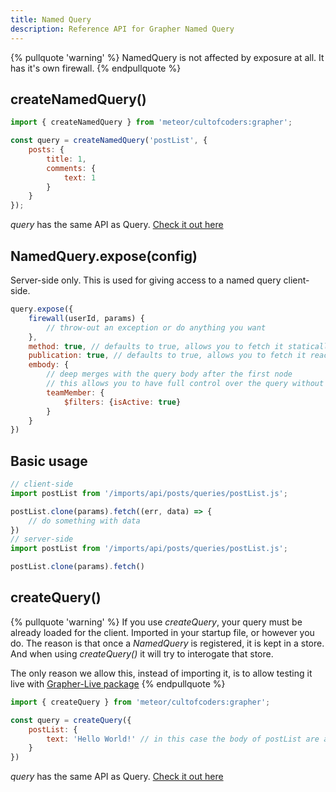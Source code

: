 ```yaml
---
title: Named Query
description: Reference API for Grapher Named Query
---
```


{% pullquote 'warning' %}
NamedQuery is not affected by exposure at all. It has it's own firewall.
{% endpullquote %}

## createNamedQuery()

```js
import { createNamedQuery } from 'meteor/cultofcoders:grapher';

const query = createNamedQuery('postList', {
    posts: {
        title: 1,
        comments: {
            text: 1
        }
    }
});
```

*query* has the same API as Query. [Check it out here](/api/query.html)

## NamedQuery.expose(config)

Server-side only. This is used for giving access to a named query client-side.

```js
query.expose({
    firewall(userId, params) {
        // throw-out an exception or do anything you want
    },
    method: true, // defaults to true, allows you to fetch it statically
    publication: true, // defaults to true, allows you to fetch it reactively,
    embody: {
        // deep merges with the query body after the first node
        // this allows you to have full control over the query without exposing important business logic to the client
        teamMember: {
            $filters: {isActive: true}
        }
    }
})
```

## Basic usage

```js
// client-side
import postList from '/imports/api/posts/queries/postList.js';

postList.clone(params).fetch((err, data) => {
    // do something with data
})
// server-side
import postList from '/imports/api/posts/queries/postList.js';

postList.clone(params).fetch()
```

## createQuery()

{% pullquote 'warning' %}
If you use *createQuery*, your query must be already loaded for the client. Imported in your startup file, or however you do. The reason is that
once a *NamedQuery* is registered, it is kept in a store. And when using *createQuery()* it will try to interogate that store.

The only reason we allow this, instead of importing it, is to allow testing it live with [Grapher-Live package](https://github.com/cult-of-coders/grapher-live)
{% endpullquote %}

```js
import { createQuery } from 'meteor/cultofcoders:grapher';

const query = createQuery({
    postList: {
        text: 'Hello World!' // in this case the body of postList are actually the parameters.
    }
})
```

*query* has the same API as Query. [Check it out here](/api/query.html)
